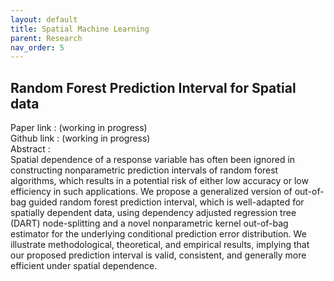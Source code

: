 ```yaml
---
layout: default
title: Spatial Machine Learning
parent: Research
nav_order: 5
---
```


## Random Forest Prediction Interval for Spatial data
Paper  link : (working in progress)\
Github link : (working in progress)\
Abstract :\
Spatial dependence of a response variable has often been ignored in constructing nonparametric prediction intervals of random forest algorithms, which results in a potential risk of either low accuracy or low efficiency in such applications. We propose a generalized version of out-of-bag guided random forest prediction interval, which is well-adapted for spatially dependent data, using dependency adjusted regression tree (DART) node-splitting and a novel nonparametric kernel out-of-bag estimator for the underlying conditional prediction error distribution. We illustrate methodological, theoretical, and empirical results, implying that our proposed prediction interval is valid, consistent, and generally more efficient under spatial dependence.
